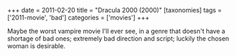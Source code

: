 +++
date = 2011-02-20
title = "Dracula 2000 (2000)"
[taxonomies]
tags = ['2011-movie', 'bad']
categories = ['movies']
+++

Maybe the worst vampire movie I'll ever see, in a genre that doesn't
have a shortage of bad ones; extremely bad direction and script; luckily
the chosen woman is desirable.
